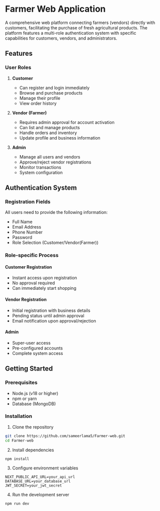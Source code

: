 # Farmer Web Application

A comprehensive web platform connecting farmers (vendors) directly with customers, facilitating the purchase of fresh agricultural products. The platform features a multi-role authentication system with specific capabilities for customers, vendors, and administrators.

## Features

### User Roles

1. **Customer**
   - Can register and login immediately
   - Browse and purchase products
   - Manage their profile
   - View order history

2. **Vendor (Farmer)**
   - Requires admin approval for account activation
   - Can list and manage products
   - Handle orders and inventory
   - Update profile and business information

3. **Admin**
   - Manage all users and vendors
   - Approve/reject vendor registrations
   - Monitor transactions
   - System configuration

## Authentication System

### Registration Fields
All users need to provide the following information:

- Full Name
- Email Address
- Phone Number
- Password
- Role Selection (Customer/Vendor(Farmer))

### Role-specific Process

#### Customer Registration
- Instant access upon registration
- No approval required
- Can immediately start shopping

#### Vendor Registration
- Initial registration with business details
- Pending status until admin approval
- Email notification upon approval/rejection

#### Admin
- Super-user access
- Pre-configured accounts
- Complete system access

## Getting Started

### Prerequisites
- Node.js (v18 or higher)
- npm or yarn
- Database (MongoDB)

### Installation

1. Clone the repository
```bash
git clone https://github.com/sameerlama5/Farmer-web.git
cd Farmer-web
```

2. Install dependencies
```bash
npm install
```

3. Configure environment variables
```
NEXT_PUBLIC_API_URL=your_api_url
DATABASE_URL=your_database_url
JWT_SECRET=your_jwt_secret
```

4. Run the development server
```bash
npm run dev
```